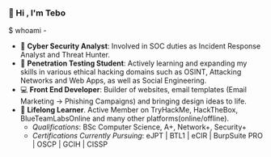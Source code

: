 ### :wave: Hi , I'm Tebo

$ whoami - 
*  :dart: __Cyber Security Analyst__: Involved in SOC duties as Incident Response Analyst and Threat Hunter.
*  :school_satchel: __Penetration Testing Student__: Actively learning and expanding my skills in various ethical hacking domains such as OSINT, Attacking Networks and Web Apps, as well as Social Engineering. 
*  :computer: __Front End Developer__: Builder of websites, email templates (Email Marketing -> Phishing Campaigns) and bringing design ideas to life. 
*  :seedling: __Lifelong Learner__. Active Member on TryHackMe, HackTheBox, BlueTeamLabsOnline and many other platforms(online/offline).
    * *Qualifications*: BSc Computer Science, A+, Network+, Security+
    * *Certifications Currently Pursuing*: eJPT | BTL1 | eCIR | BurpSuite PRO | OSCP | GCIH | CISSP
